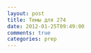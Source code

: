 ```yaml
---
layout: post
title: Темы для 274
date: 2012-01-25T09:49:00
comments: true
categories: prep
---
```


